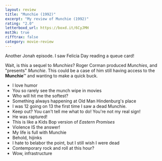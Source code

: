 ```yaml
---
layout: review
title: "Munchie (1992)"
excerpt: "My review of Munchie (1992)"
rating: "2.0"
letterboxd_url: https://boxd.it/6CyJMH
mst3k: true
rifftrax: false
category: movie-review
---
```


Another Jonah episode. I saw Felicia Day reading a queue card!

Wait, is this a sequel to <i>Munchies</i>? Roger Corman produced <i>Munchies</i>, and "presents" <i>Munchie</i>. This could be a case of him still having access to the <b>Munchie</b>™️ and wanting to make a quick buck.

- I love humor
- You so rarely see the munch wipe in movies
- Who will hit me the softest?
- Something always happening at Old Man Hindenburg's place
- I was 12 going on 13 the first time I saw a dead Munchie.
- Keep out? You can't tell me what to do! You're not my real sign!
- He was raptured!
- This is like a Kids Bop version of <i>Eastern Promises</i>
- Violence IS the answer!
- My life is full with Munchie
- Behold, hijinks
- I hate to belabor the point, but I still wish I were dead
- Contemporary rock and roll at this hour?
- Wow, infrastructure
